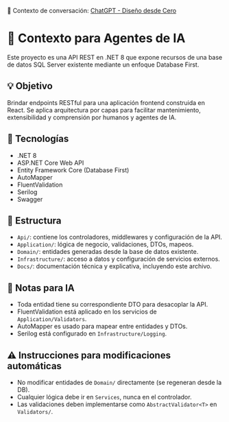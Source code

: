 🔗 Contexto de conversación: [ChatGPT - Diseño desde Cero](https://chatgpt.com/g/g-p-685ff79c67a48191a56aaf3db17032d8-diseno-desde-cero/c/6888d6a2-dd28-832f-93c6-ba21ee15f029)

# 🤖 Contexto para Agentes de IA

Este proyecto es una API REST en .NET 8 que expone recursos de una base de datos SQL Server existente mediante un enfoque Database First.

## 💡 Objetivo

Brindar endpoints RESTful para una aplicación frontend construida en React. Se aplica arquitectura por capas para facilitar mantenimiento, extensibilidad y comprensión por humanos y agentes de IA.

## 🔧 Tecnologías

- .NET 8
- ASP.NET Core Web API
- Entity Framework Core (Database First)
- AutoMapper
- FluentValidation
- Serilog
- Swagger

## 📁 Estructura

- `Api/`: contiene los controladores, middlewares y configuración de la API.
- `Application/`: lógica de negocio, validaciones, DTOs, mapeos.
- `Domain/`: entidades generadas desde la base de datos existente.
- `Infrastructure/`: acceso a datos y configuración de servicios externos.
- `Docs/`: documentación técnica y explicativa, incluyendo este archivo.

## 🧠 Notas para IA

- Toda entidad tiene su correspondiente DTO para desacoplar la API.
- FluentValidation está aplicado en los servicios de `Application/Validators`.
- AutoMapper es usado para mapear entre entidades y DTOs.
- Serilog está configurado en `Infrastructure/Logging`.

## ⚠️ Instrucciones para modificaciones automáticas

- No modificar entidades de `Domain/` directamente (se regeneran desde la DB).
- Cualquier lógica debe ir en `Services`, nunca en el controlador.
- Las validaciones deben implementarse como `AbstractValidator<T>` en `Validators/`.
